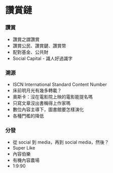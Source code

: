 # 讚賞鏈

### 讚賞

* 讚賞之謂讚賞
* 讚賞公民、讚賞鍵、讚賞幣
* 配對基金、公共財
* Social Capital - 識人好過識字

### 溯源

* ISCN International Standard Content Number
* 床前明月光有幾多轉載？
* 奧斯卡：沒在電影院上映的電影能提名嗎
* 只寫文章沒出書稱得上作家嗎
* 數位內容主導下，圖書館要怎樣演化
* 各種門檻的降低

### 分發

* 從 social 到 media，再到 social media，然後？
* Super Like
* 內容伯樂
* 有機內容農場
* 1:9:90

